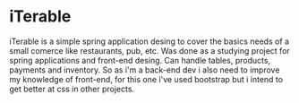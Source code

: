 # iTerable
iTerable is a simple spring application desing to cover the basics needs of a small comerce like restaurants, pub, etc. Was done as a studying project for spring applications and front-end desing. Can handle tables, products, payments and inventory.
So as i'm a back-end dev i also need to improve my knowledge of front-end, for this one i've used bootstrap but i intend to get better at css in other projects.
